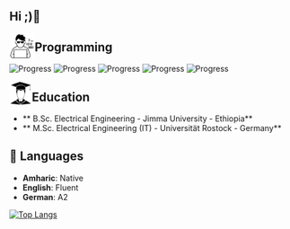 ## Hi ;)👋

<p> <img align="left" alt="Twitter" width="45px" src="programmer.jpg" /><h2>Programming</h2></p>

![Progress](https://progress-bar.dev/85/?title=Python)
![Progress](https://progress-bar.dev/80/?title=Java)
![Progress](https://progress-bar.dev/55/?title=Javascript)
![Progress](https://progress-bar.dev/95/?title=HTML)
![Progress](https://progress-bar.dev/90/?title=CSS)

<p> <img align="left" alt="Twitter" width="40px" src="degree.jpg" /><h2>Education</h2></p>

- ** B.Sc. Electrical Engineering - Jimma University - Ethiopia**</li>
- ** M.Sc. Electrical Engineering (IT) - Universität Rostock - Germany**</li>


## 💬 Languages

- **Amharic**: Native<br>
- **English**: Fluent<br>
- **German**: A2


<!-- <span>[![GitHub stats](https://github-readme-stats.vercel.app/api?username=BeTKH)](https://github.com/anuraghazra/github-readme-stats)</span>-->
<span>[![Top Langs](https://github-readme-stats.vercel.app/api/top-langs/?username=BeTKH&layout=compact)](https://github.com/anuraghazra/github-readme-stats)</span>

